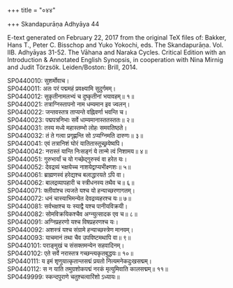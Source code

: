 +++
title = "०४४"

+++
Skandapurāṇa Adhyāya 44

E-text generated on February 22, 2017 from the original TeX files of: Bakker, Hans T., Peter C. Bisschop and Yuko Yokochi, eds. The Skandapurāṇa. Vol. IIB. Adhyāyas 31-52. The Vāhana and Naraka Cycles. Critical Edition with an Introduction & Annotated English Synopsis, in cooperation with Nina Mirnig and Judit Törzsök. Leiden/Boston: Brill, 2014.

SP0440010: सुशर्मोवाच।  
SP0440011: अतः परं पद्ममहं प्रवक्ष्यामि सुदुर्गमम्।  
SP0440012: सुकृतीनामलभ्यं च दुष्कृतीनां भयावहम्॥ १॥  
SP0440021: तत्राग्निस्तापनो नाम धम्यमान इव ज्वलन्।  
SP0440022: जन्तवस्तत्र ताप्यन्ते वह्निवर्णा भवन्ति च।  
SP0440023: पद्मपत्रनिभाः सर्वे धाम्यमानास्ततस्ततः॥ २॥  
SP0440031: तस्य मध्ये महास्तम्भो लोहः समवतिष्ठते।  
SP0440032: तं ते गत्वा प्रगृह्णन्ति सो ऽप्यग्निमति दारुणः॥ ३॥  
SP0440041: एवं तत्रानिशं घोरं यातितास्तूच्छ्रयेष्वपि।  
SP0440042: नरास्तं यान्ति निःसङ्गं ये तान्मे त्वं निशामय॥ ४॥  
SP0440051: गुरुभार्यां च यो गच्छेद्गुरुस्वं वा हरेत यः।  
SP0440052: देवद्रव्यं भक्षयेच्च नाशयेद्वाप्यभीक्ष्णशः॥ ५॥  
SP0440061: ब्राह्मणस्वं हरेद्यश्च बलाद्धारयते ऽपि वा।  
SP0440062: बालद्रव्यापहारी च स्त्रीधनस्य तथैव च॥ ६॥  
SP0440071: क्लीवांश्च त्यजते यश्च यो हन्याच्छरणागतम्।  
SP0440072: धनं चास्याभिमन्येत देवद्रव्यहरश्च यः॥ ७॥  
SP0440081: सर्वभक्षश्च यः स्याद्वै यश्च पानीयविक्रयी।  
SP0440082: सोमविक्रयिकश्चैव अग्न्युत्सादक एव च॥ ८॥  
SP0440091: अग्निप्रहरणो यश्च विषप्रहरणश्च यः।  
SP0440092: अशस्त्रं यश्च संग्रामे हन्याच्छस्त्रेण मानवम्।  
SP0440093: याचमानं तथा चैव उपविष्टमथापि वा॥ ९॥  
SP0440101: पराङ्मुखं च संसक्तमन्येन सहवादिनम्।  
SP0440102: एते सर्वे नरास्तत्र गच्छन्त्यकृतबुद्धयः॥ १०॥  
SP0440111: य इमं शृणुयात्कृतान्तसद्मं प्रयतो नित्यमनेकदुःखसद्मम्।  
SP0440112: स न याति तमुग्रशोकपद्मं नरकं मृत्युमिवाति कालसद्मम्॥ ११॥  
SP0449999: स्कन्दपुराणे चतुश्चत्वारिंशो ऽध्यायः॥  
